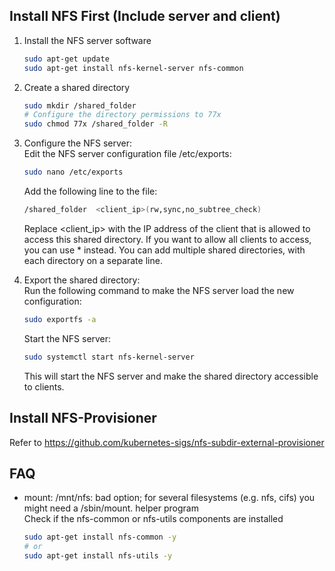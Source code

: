 ## Install NFS First (Include server and client)
1. Install the NFS server software
    ```bash
    sudo apt-get update
    sudo apt-get install nfs-kernel-server nfs-common
    ```
2. Create a shared directory
    ```bash
    sudo mkdir /shared_folder
    # Configure the directory permissions to 77x
    sudo chmod 77x /shared_folder -R
    ```
3. Configure the NFS server:  
    Edit the NFS server configuration file /etc/exports:
    ```bash
    sudo nano /etc/exports
    ```
    Add the following line to the file:
    ```bash
    /shared_folder  <client_ip>(rw,sync,no_subtree_check)
    ```
    Replace <client_ip> with the IP address of the client that is allowed to access this shared directory. If you want to allow all clients to access, you can use * instead.
    You can add multiple shared directories, with each directory on a separate line.

4. Export the shared directory:  
    Run the following command to make the NFS server load the new configuration:
    ```bash
    sudo exportfs -a
    ```
    Start the NFS server:
    ```bash
    sudo systemctl start nfs-kernel-server
    ```
    This will start the NFS server and make the shared directory accessible to clients.

## Install NFS-Provisioner
Refer to https://github.com/kubernetes-sigs/nfs-subdir-external-provisioner


## FAQ
- mount: /mnt/nfs: bad option; for several filesystems (e.g. nfs, cifs) you might need a /sbin/mount.<type> helper program  
Check if the nfs-common or nfs-utils components are installed

    ```bash
    sudo apt-get install nfs-common -y
    # or
    sudo apt-get install nfs-utils -y
    ``` 